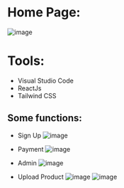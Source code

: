 # Home Page:

  ![image](https://github.com/user-attachments/assets/8bed66a7-c849-488b-95d5-331886c02493)


# Tools:

  + Visual Studio Code
  + ReactJs
  + Tailwind CSS
    
## Some functions:

  + Sign Up
    ![image](https://github.com/user-attachments/assets/31ea5dd0-906d-4214-a5c3-68e68fa9c86b)

  + Payment
    ![image](https://github.com/user-attachments/assets/f2c3b4ad-e42d-4ccf-ae75-499e37aa60ab)

  + Admin
    ![image](https://github.com/user-attachments/assets/5d7e2754-30ab-487d-9ec2-ea4145d86e7e)

  + Upload Product
    ![image](https://github.com/user-attachments/assets/d1193316-c1ee-4b31-829d-924c7bbda658)
    ![image](https://github.com/user-attachments/assets/508d32df-5685-42ee-ad6f-6bfe9192d1dc)







